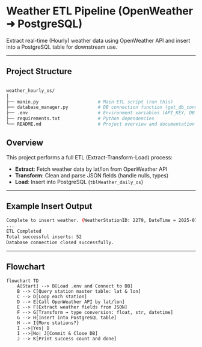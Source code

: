 # Weather ETL Pipeline (OpenWeather ➜ PostgreSQL)

Extract real-time (Hourly) weather data using OpenWeather API and insert into a PostgreSQL table for downstream use.

---
## Project Structure

```bash

weather_hourly_os/
│
├── manin.py                      # Main ETL script (run this)
├── database_manager.py           # DB connection function (get_db_connection)
├── .env                          # Environment variables (API_KEY, DB credentials)
├── requirements.txt              # Python dependencies
└── README.md                     # Project overview and documentation

```

## Overview

This project performs a full ETL (Extract-Transform-Load) process:

- **Extract**: Fetch weather data by lat/lon from OpenWeather API  
- **Transform**: Clean and parse JSON fields (handle nulls, types)  
- **Load**: Insert into PostgreSQL (`tblWeather_daily_os`)  

---

## Example Insert Output

```bash
Complete to insert weather. (WeatherStationID: 2279, DateTime = 2025-07-22 14:54:02)
...
ETL Completed
Total successful inserts: 52
Database connection closed successfully.
```
---

## Flowchart

```mermaid
flowchart TD
    A[Start] --> B[Load .env and Connect to DB]
    B --> C[Query station master table: lat & lon]
    C --> D[Loop each station]
    D --> E[Call OpenWeather API by lat/lon]
    E --> F[Extract weather fields from JSON]
    F --> G[Transform → type conversion: float, str, datetime]
    G --> H[Insert into PostgreSQL table]
    H --> I{More stations?}
    I -->|Yes| D
    I -->|No| J[Commit & Close DB]
    J --> K[Print success count and done]

